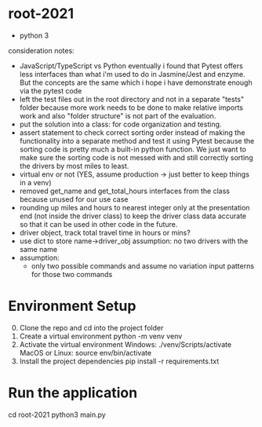 # root-2021

- python 3

consideration notes:

- JavaScript/TypeScript vs Python
  eventually i found that Pytest offers less interfaces than what i'm used to do in Jasmine/Jest and enzyme. But the concepts are the same which i hope i have demonstrate enough via the pytest code
- left the test files out in the root directory and not in a separate "tests" folder because more work needs to be done to make relative imports work and also "folder structure" is not part of the evaluation.
- put the solution into a class: for code organization and testing.
- assert statement to check correct sorting order instead of making the functionality into a separate method and test it using Pytest because the sorting code is pretty much a built-in python function. We just want to make sure the sorting code is not messed with and still correctly sorting the drivers by most miles to least.
- virtual env or not (YES, assume production -> just better to keep things in a venv)
- removed get_name and get_total_hours interfaces from the class because unused for our use case
- rounding up miles and hours to nearest integer only at the presentation end (not inside the driver class)
  to keep the driver class data accurate so that it can be used in other code in the future.
- driver object, track total travel time in hours or mins?
- use dict to store name->driver_obj
  assumption: no two drivers with the same name
- assumption:
  - only two possible commands
    and assume no variation input patterns for those two commands

# Environment Setup

0. Clone the repo and cd into the project folder
1. Create a virtual environment
   python -m venv venv
2. Activate the virtual environment
   Windows: ./venv/Scripts/activate
   MacOS or Linux: source env/bin/activate
3. Install the project dependencies
   pip install -r requirements.txt

# Run the application

cd root-2021
python3 main.py
